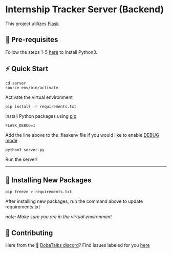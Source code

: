# Internship Tracker Server (Backend)

This project utilizes [Flask](https://flask.palletsprojects.com/en/2.2.x/) 

## :orange_book: Pre-requisites

Follow the steps 1-5 [here](https://phoenixnap.com/kb/how-to-install-python-3-windows) to install Python3.

## :zap: Quick Start

```shell
cd server
source env/bin/activate
```

Activate the virtual environment

```shell
pip install -r requirements.txt
```

Install Python packages using [pip](https://pypi.org/project/pip/)

```shell
FLASK_DEBUG=1
```

Add the line above to the .flaskenv file if you would like to enable [DEBUG mode](https://flask.palletsprojects.com/en/2.2.x/quickstart/#:~:text=Debug%20Mode,error%20occurs%20during%20a%20request.)

```shell
python3 server.py
```

Run the server!

<hr>

## :open_file_folder: Installing New Packages

```shell
pip freeze > requirements.txt
```

After installing new packages, run the command above to update requirements.txt

_note: Make sure you are in the virtual environment_

## :handshake: Contributing

Here from the :bubble_tea: [BobaTalks discord](https://discord.gg/bobatalks)? Find issues labeled for you [here](https://github.com/BobaTalks/internship-tracker/issues)
